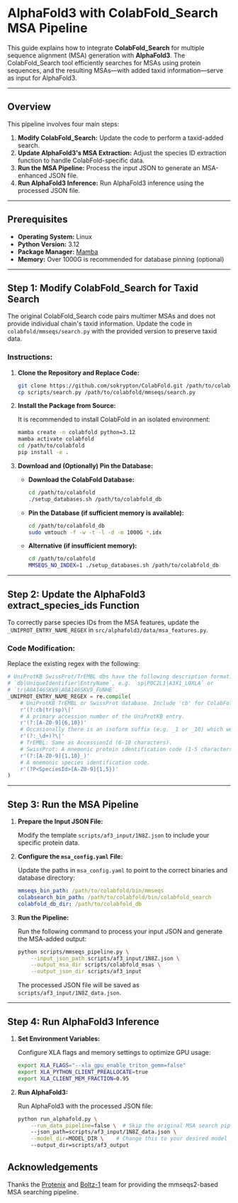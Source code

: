 # AlphaFold3 with ColabFold_Search MSA Pipeline

This guide explains how to integrate **ColabFold_Search** for multiple sequence alignment (MSA) generation with **AlphaFold3**. The ColabFold_Search tool efficiently searches for MSAs using protein sequences, and the resulting MSAs—with added taxid information—serve as input for AlphaFold3.

---

## Overview

This pipeline involves four main steps:

1. **Modify ColabFold_Search:** Update the code to perform a taxid-added search.
2. **Update AlphaFold3's MSA Extraction:** Adjust the species ID extraction function to handle ColabFold-specific data.
3. **Run the MSA Pipeline:** Process the input JSON to generate an MSA-enhanced JSON file.
4. **Run AlphaFold3 Inference:** Run AlphaFold3 inference using the processed JSON file.

---

## Prerequisites

- **Operating System:** Linux
- **Python Version:** 3.12
- **Package Manager:** [Mamba](https://github.com/mamba-org/mamba)
- **Memory:** Over 1000G is recommended for database pinning (optional)

---

## Step 1: Modify ColabFold_Search for Taxid Search

The original ColabFold_Search code pairs multimer MSAs and does not provide individual chain's taxid information. Update the code in `colabfold/mmseqs/search.py` with the provided version to preserve taxid data.

### Instructions:

1. **Clone the Repository and Replace Code:**

   ```bash
   git clone https://github.com/sokrypton/ColabFold.git /path/to/colabfold
   cp scripts/search.py /path/to/colabfold/mmseqs/search.py
   ```

2. **Install the Package from Source:**

   It is recommended to install ColabFold in an isolated environment:

   ```bash
   mamba create -n colabfold python=3.12
   mamba activate colabfold
   cd /path/to/colabfold
   pip install -e .
   ```

3. **Download and (Optionally) Pin the Database:**

   - **Download the ColabFold Database:**

     ```bash
     cd /path/to/colabfold
     ./setup_databases.sh /path/to/colabfold_db
     ```

   - **Pin the Database (if sufficient memory is available):**

     ```bash
     cd /path/to/colabfold_db
     sudo vmtouch -f -w -t -l -d -m 1000G *.idx
     ```

   - **Alternative (if insufficient memory):**

     ```bash
     cd /path/to/colabfold
     MMSEQS_NO_INDEX=1 ./setup_databases.sh /path/to/colabfold_db
     ```

---

## Step 2: Update the AlphaFold3 extract_species_ids Function

To correctly parse species IDs from the MSA features, update the `_UNIPROT_ENTRY_NAME_REGEX` in `src/alphafold3/data/msa_features.py`.

### Code Modification:

Replace the existing regex with the following:

```python
# UniProtKB SwissProt/TrEMBL dbs have the following description format:
# `db|UniqueIdentifier|EntryName`, e.g. `sp|P0C2L1|A3X1_LOXLA` or
# `tr|A0A146SKV9|A0A146SKV9_FUNHE`.
_UNIPROT_ENTRY_NAME_REGEX = re.compile(
    # UniProtKB TrEMBL or SwissProt database. Include 'cb' for ColabFold database.
    r'(?:cb|tr|sp)\|'
    # A primary accession number of the UniProtKB entry.
    r'(?:[A-Z0-9]{6,10})'
    # Occasionally there is an isoform suffix (e.g. _1 or _10) which we ignore.
    r'(?:_\d+)?\|'
    # TrEMBL: Same as AccessionId (6-10 characters).
    # SwissProt: A mnemonic protein identification code (1-5 characters).
    r'(?:[A-Z0-9]{1,10}_)'
    # A mnemonic species identification code.
    r'(?P<SpeciesId>[A-Z0-9]{1,5})'
)
```

---

## Step 3: Run the MSA Pipeline

1. **Prepare the Input JSON File:**

   Modify the template `scripts/af3_input/1N8Z.json` to include your specific protein data.

2. **Configure the `msa_config.yaml` File:**

   Update the paths in `msa_config.yaml` to point to the correct binaries and database directory:

   ```yaml
   mmseqs_bin_path: /path/to/colabfold/bin/mmseqs
   colabsearch_bin_path: /path/to/colabfold/bin/colabfold_search
   colabfold_db_dir: /path/to/colabfold_db
   ```

3. **Run the Pipeline:**

   Run the following command to process your input JSON and generate the MSA-added output:

   ```bash
   python scripts/mmseqs_pipeline.py \
       --input_json_path scripts/af3_input/1N8Z.json \
       --output_msa_dir scripts/colabfold_msas \
       --output_json_dir scripts/af3_input
   ```

   The processed JSON file will be saved as `scripts/af3_input/1N8Z_data.json`.

---

## Step 4: Run AlphaFold3 Inference

1. **Set Environment Variables:**

   Configure XLA flags and memory settings to optimize GPU usage:

   ```bash
   export XLA_FLAGS="--xla_gpu_enable_triton_gemm=false"
   export XLA_PYTHON_CLIENT_PREALLOCATE=true
   export XLA_CLIENT_MEM_FRACTION=0.95
   ```

2. **Run AlphaFold3:**

   Run AlphaFold3 with the processed JSON file:

   ```bash
   python run_alphafold.py \
       --run_data_pipeline=false \  # Skip the original MSA search pipeline
       --json_path=scripts/af3_input/1N8Z_data.json \
       --model_dir=MODEL_DIR \    # Change this to your desired model path
       --output_dir=scripts/af3_output
   ```

## Acknowledgements

Thanks the [Protenix](https://github.com/bytedance/Protenix) and [Boltz-1](https://github.com/jwohlwend/boltz) team for providing the mmseqs2-based MSA searching pipeline.